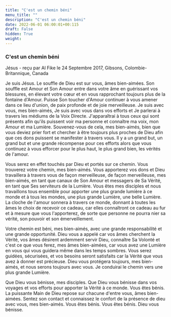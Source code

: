 ```yaml
---
title: "C'est un chemin béni"
menu_title: ""
description: "C'est un chemin béni"
date: 2022-06-01 06:00:01+00:115
draft: False
hidden: True
weight:
---
```

### C'est un chemin béni

Jésus - reçu par Al Fike le 24 Septembre 2017, Gibsons, Colombie-Britannique, Canada

Je suis Jésus. Le souffle de Dieu est sur vous, âmes bien-aimées. Son souffle est Amour et Son Amour entre dans votre âme en guérissant vos blessures, en élevant votre cœur et en vous rapprochant toujours plus de la fontaine d'Amour. Puisse Son toucher d'Amour continuer à vous amener dans ce lieu d'union, de paix profonde et de joie merveilleuse. Je suis avec vous, mes bien-aimés, Je suis avec vous dans vos efforts et Je parlerai à travers les médiums de la Voix Directe. J'apparaîtrai à tous ceux qui sont présents afin qu'ils puissent voir ma personne et connaître ma voix, mon Amour et ma Lumière. Souvenez-vous de cela, mes bien-aimés, bien que vous deviez prier fort et chercher à être toujours plus proches de Dieu afin que ces dons puissent se manifester à travers vous. Il y a un grand but, un grand but et une grande récompense pour ces efforts alors que vous continuez à vous efforcer pour le plus haut, le plus grand bien, les vérités de l'amour.

Vous serez en effet touchés par Dieu et portés sur ce chemin. Vous trouverez votre chemin, mes bien-aimés. Vous apporterez vos dons et Dieu travaillera à travers vous de façon merveilleuse, de façon merveilleuse, mes bien-aimés, en tant que canaux de Son Amour et messagers de Sa Vérité, en tant que Ses serviteurs de la Lumière. Vous êtes mes disciples et nous travaillons tous ensemble pour apporter une plus grande lumière à ce monde et à tous les mondes, une plus grande Lumière, une belle Lumière. La cloche de l'amour sonnera à travers ce monde, donnant à toutes les âmes le choix de recevoir ce cadeau, car elles connaîtront ce cadeau au fur et à mesure que vous l'apporterez, de sorte que personne ne pourra nier sa vérité, son pouvoir et son émerveillement.

Votre chemin est béni, mes bien-aimés, avec une grande responsabilité et une grande opportunité. Dieu vous a appelé car vos âmes cherchent la Vérité, vos âmes désirent ardemment servir Dieu, connaître Sa Volonté et c'est ce que vous ferez, mes âmes bien-aimées, car vous avez une Lumière en vous qui vous guidera même dans les temps sombres. Vous serez guidées, sécurisées, et vos besoins seront satisfaits car la Vérité que vous avez à donner est précieuse. Dieu vous protégera toujours, mes bien-aimés, et nous serons toujours avec vous. Je conduirai le chemin vers une plus grande Lumière.

Que Dieu vous bénisse, mes disciples. Que Dieu vous bénisse dans vos voyages et vos efforts pour apporter la Vérité à ce monde. Vous êtes bénis. La puissante Main de Dieu repose sur chacune d'entre vous, âmes bien-aimées. Sentez son contact et connaissez le confort de la présence de dieu avec vous, mes bien-aimés. Vous êtes bénis. Vous êtes bénis. Dieu vous bénisse.
